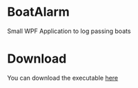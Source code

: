 # BoatAlarm
Small WPF Application to log passing boats

# Download
You can download the executable [here](https://github.com/zimmermm/BoatAlarm/blob/master/BoatAlarm/bin/Release/BoatAlarm.exe)